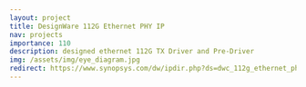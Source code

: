 ```yaml
---
layout: project
title: DesignWare 112G Ethernet PHY IP
nav: projects
importance: 110
description: designed ethernet 112G TX Driver and Pre-Driver
img: /assets/img/eye_diagram.jpg
redirect: https://www.synopsys.com/dw/ipdir.php?ds=dwc_112g_ethernet_phy
---
```

